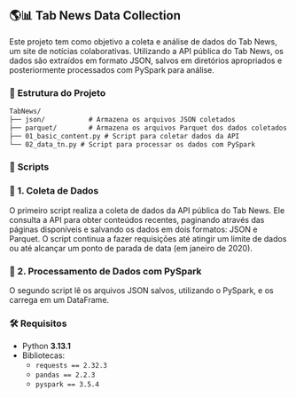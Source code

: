 ## 🌎📊 **Tab News Data Collection**

Este projeto tem como objetivo a coleta e análise de dados do Tab News, um site de notícias colaborativas. Utilizando a API pública do Tab News, os dados são extraídos em formato JSON, salvos em diretórios apropriados e posteriormente processados com PySpark para análise.

### 🚀 **Estrutura do Projeto**

```diff  
TabNews/
├── json/           # Armazena os arquivos JSON coletados
├── parquet/        # Armazena os arquivos Parquet dos dados coletados
├── 01_basic_content.py # Script para coletar dados da API
└── 02_data_tn.py # Script para processar os dados com PySpark
```  

### 🐍 **Scripts**

### 📌 1. Coleta de Dados

O primeiro script realiza a coleta de dados da API pública do Tab News. Ele consulta a API para obter conteúdos recentes, paginando através das páginas disponíveis e salvando os dados em dois formatos: JSON e Parquet. O script continua a fazer requisições até atingir um limite de dados ou até alcançar um ponto de parada de data (em janeiro de 2020).

### 📌 2. Processamento de Dados com PySpark

O segundo script lê os arquivos JSON salvos, utilizando o PySpark, e os carrega em um DataFrame.

### 🛠 **Requisitos**

- Python **3.13.1**  
- Bibliotecas:  
  - `requests == 2.32.3`  
  - `pandas == 2.2.3`  
  - `pyspark == 3.5.4`  
